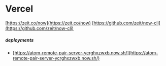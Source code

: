 # Vercel

[https://zeit.co/now](https://zeit.co/now)
[https://github.com/zeit/now-cli](https://github.com/zeit/now-cli)


##### deployments
* [https://atom-remote-pair-server-ycrghxzwxb.now.sh/](https://atom-remote-pair-server-ycrghxzwxb.now.sh/)